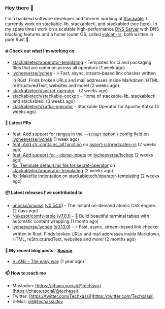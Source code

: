 ### Hey there 👋

I'm a backend software developer and tinkerer working at [Stackable][stackable]. I currently work on
stackable-lib, stackablectl, and stackabled (see [here][stackable-work]). In my spare time I work on
a scalable high-performance [DNS Server][portal] with DNS blocking features and a home router OS,
called [vulcan-rs][vulcan], both written in pure Rust 🦀.

[stackable-work]: https://github.com/stackabletech/stackable
[stackable]: https://github.com/stackabletech
[portal]: https://github.com/portal-rs/portal
[vulcan]: https://github.com/vulcan-rs

#### 🔥 Check out what I'm working on


- [stackabletech/operator-templating](https://github.com/stackabletech/operator-templating) - Templates for ci and packaging files that are common across all operators (1 week ago)
- [lycheeverse/lychee](https://github.com/lycheeverse/lychee) - ⚡ Fast, async, stream-based link checker written in Rust. Finds broken URLs and mail addresses inside Markdown, HTML, reStructuredText, websites and more! (2 weeks ago)
- [stackabletech/secret-operator](https://github.com/stackabletech/secret-operator) -  (2 weeks ago)
- [stackabletech/stackable-cockpit](https://github.com/stackabletech/stackable-cockpit) - Home of stackable-lib, stackablectl and stackabled. (3 weeks ago)
- [stackabletech/kafka-operator](https://github.com/stackabletech/kafka-operator) - Stackable Operator for Apache Kafka (3 weeks ago)

#### 🧪 Latest PRs


- [feat: Add support for ranges in the `--accept` option / config field](https://github.com/lycheeverse/lychee/pull/1167) on [lycheeverse/lychee](https://github.com/lycheeverse/lychee) (1 week ago)
- [feat: Add str::contains_all function](https://github.com/assert-rs/predicates-rs/pull/147) on [assert-rs/predicates-rs](https://github.com/assert-rs/predicates-rs) (2 weeks ago)
- [feat: Add support for --dump-inputs](https://github.com/lycheeverse/lychee/pull/1159) on [lycheeverse/lychee](https://github.com/lycheeverse/lychee) (2 weeks ago)
- [fix: Template default.nix file for secret-operator](https://github.com/stackabletech/operator-templating/pull/269) on [stackabletech/operator-templating](https://github.com/stackabletech/operator-templating) (2 weeks ago)
- [fix: Makefile indentation](https://github.com/stackabletech/operator-templating/pull/266) on [stackabletech/operator-templating](https://github.com/stackabletech/operator-templating) (2 weeks ago)

#### 📦 Latest releases I've contributed to


- [unocss/unocss](https://github.com/unocss/unocss/releases/tag/v0.54.0) ([v0.54.0](https://github.com/unocss/unocss/releases/tag/v0.54.0)) - The instant on-demand atomic CSS engine. (2 days ago)
- [Nukesor/comfy-table](https://github.com/Nukesor/comfy-table/releases/tag/v7.0.1) ([v7.0.1](https://github.com/Nukesor/comfy-table/releases/tag/v7.0.1)) - :large_orange_diamond: Build beautiful terminal tables with automatic content wrapping (1 month ago)
- [lycheeverse/lychee](https://github.com/lycheeverse/lychee/releases/tag/v0.13.0) ([v0.13.0](https://github.com/lycheeverse/lychee/releases/tag/v0.13.0)) - ⚡ Fast, async, stream-based link checker written in Rust. Finds broken URLs and mail addresses inside Markdown, HTML, reStructuredText, websites and more! (2 months ago)

#### 📜 My recent blog posts - [Source](https://github.com/Techassi/page)


- [VLANs - The easy way](https://techassi.dev/posts/vlans-the-easy-way/) (1 year ago)

#### 📫 How to reach me

- Mastodon: [https://chaos.social/@techassi](https://chaos.social/@techassi)
- Twitter: [https://twitter.com/Techxassi](https://twitter.com/Techxassi)
- E-Mail: git@techassi.dev

